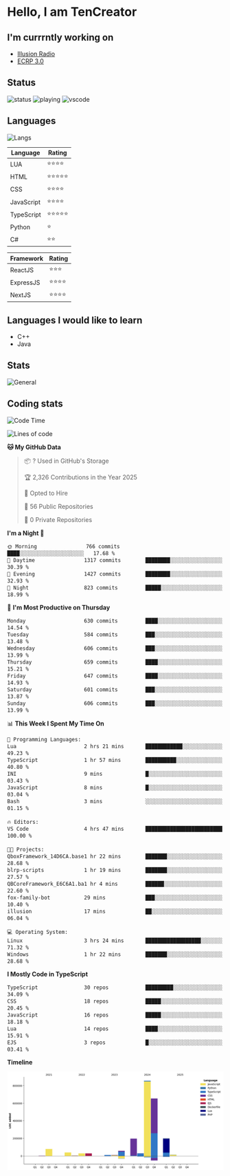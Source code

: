 # Hello, I am TenCreator

## I'm currrntly working on
- [Illusion Radio](https://illusionradio.co.uk/)
- [ECRP 3.0](http://github.com/Emerald-Coast-Roleplay/)

## Status
![status](https://api.statusbadges.me/badge/status/518334475038359555?simple=true&style=for-the-badge)
![playing](https://api.statusbadges.me/badge/playing/518334475038359555?style=for-the-badge)
![vscode](https://api.statusbadges.me/badge/vscode/518334475038359555?style=for-the-badge)

## Languages
![Langs](https://github-readme-stats.vercel.app/api/top-langs/?username=tencreator&layout=compact&theme=radical)


|Language|Rating|
|--------|------|
|LUA|⭐️⭐️⭐️⭐️|
|HTML|⭐️⭐️⭐️⭐️⭐️|
|CSS|⭐️⭐️⭐️⭐️|
|JavaScript|⭐️⭐️⭐️⭐️|
|TypeScript|⭐️⭐️⭐️⭐️⭐️|
|Python|⭐️|
|C#|⭐️⭐️ |

|Framework|Rating|
|--------|------|
|ReactJS|⭐️⭐️⭐|
|ExpressJS|⭐️⭐️⭐️⭐️|
|NextJS|⭐️⭐️⭐⭐️|

## Languages I would like to learn
- C++
- Java

## Stats
![General](https://github-readme-stats.vercel.app/api?username=tencreator&show_icons=true&theme=radical)

## Coding stats

<!--START_SECTION:waka-->
![Code Time](http://img.shields.io/badge/Code%20Time-541%20hrs%2013%20mins-blue)

![Lines of code](https://img.shields.io/badge/From%20Hello%20World%20I%27ve%20Written-2.2%20million%20lines%20of%20code-blue)

**🐱 My GitHub Data** 

> 📦 ? Used in GitHub's Storage 
 > 
> 🏆 2,326 Contributions in the Year 2025
 > 
> 💼 Opted to Hire
 > 
> 📜 56 Public Repositories 
 > 
> 🔑 0 Private Repositories 
 > 
**I'm a Night 🦉** 

```text
🌞 Morning                766 commits         ████░░░░░░░░░░░░░░░░░░░░░   17.68 % 
🌆 Daytime                1317 commits        ████████░░░░░░░░░░░░░░░░░   30.39 % 
🌃 Evening                1427 commits        ████████░░░░░░░░░░░░░░░░░   32.93 % 
🌙 Night                  823 commits         █████░░░░░░░░░░░░░░░░░░░░   18.99 % 
```
📅 **I'm Most Productive on Thursday** 

```text
Monday                   630 commits         ████░░░░░░░░░░░░░░░░░░░░░   14.54 % 
Tuesday                  584 commits         ███░░░░░░░░░░░░░░░░░░░░░░   13.48 % 
Wednesday                606 commits         ███░░░░░░░░░░░░░░░░░░░░░░   13.99 % 
Thursday                 659 commits         ████░░░░░░░░░░░░░░░░░░░░░   15.21 % 
Friday                   647 commits         ████░░░░░░░░░░░░░░░░░░░░░   14.93 % 
Saturday                 601 commits         ███░░░░░░░░░░░░░░░░░░░░░░   13.87 % 
Sunday                   606 commits         ███░░░░░░░░░░░░░░░░░░░░░░   13.99 % 
```


📊 **This Week I Spent My Time On** 

```text
💬 Programming Languages: 
Lua                      2 hrs 21 mins       ████████████░░░░░░░░░░░░░   49.23 % 
TypeScript               1 hr 57 mins        ██████████░░░░░░░░░░░░░░░   40.80 % 
INI                      9 mins              █░░░░░░░░░░░░░░░░░░░░░░░░   03.43 % 
JavaScript               8 mins              █░░░░░░░░░░░░░░░░░░░░░░░░   03.04 % 
Bash                     3 mins              ░░░░░░░░░░░░░░░░░░░░░░░░░   01.15 % 

🔥 Editors: 
VS Code                  4 hrs 47 mins       █████████████████████████   100.00 % 

🐱‍💻 Projects: 
QboxFramework_14D6CA.base1 hr 22 mins        ███████░░░░░░░░░░░░░░░░░░   28.68 % 
blrp-scripts             1 hr 19 mins        ███████░░░░░░░░░░░░░░░░░░   27.57 % 
QBCoreFramework_E6C6A1.ba1 hr 4 mins         ██████░░░░░░░░░░░░░░░░░░░   22.60 % 
fox-family-bot           29 mins             ███░░░░░░░░░░░░░░░░░░░░░░   10.40 % 
illusion                 17 mins             ██░░░░░░░░░░░░░░░░░░░░░░░   06.04 % 

💻 Operating System: 
Linux                    3 hrs 24 mins       ██████████████████░░░░░░░   71.32 % 
Windows                  1 hr 22 mins        ███████░░░░░░░░░░░░░░░░░░   28.68 % 
```

**I Mostly Code in TypeScript** 

```text
TypeScript               30 repos            █████████░░░░░░░░░░░░░░░░   34.09 % 
CSS                      18 repos            █████░░░░░░░░░░░░░░░░░░░░   20.45 % 
JavaScript               16 repos            █████░░░░░░░░░░░░░░░░░░░░   18.18 % 
Lua                      14 repos            ████░░░░░░░░░░░░░░░░░░░░░   15.91 % 
EJS                      3 repos             █░░░░░░░░░░░░░░░░░░░░░░░░   03.41 % 
```



**Timeline**

![Lines of Code chart](https://raw.githubusercontent.com/tencreator/tencreator/main/assets/bar_graph.png)


<!--END_SECTION:waka-->
